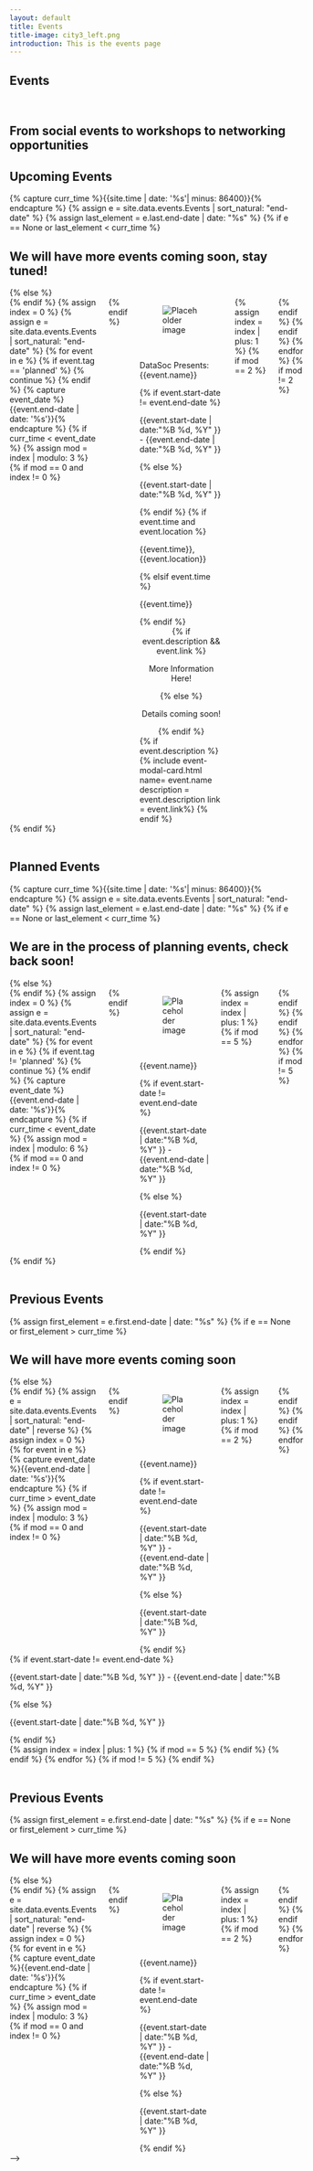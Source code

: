 ```yaml
---
layout: default
title: Events
title-image: city3_left.png
introduction: This is the events page
---
```

<link  rel="stylesheet" href="https://unpkg.com/bulma-modal-fx/dist/css/modal-fx.min.css" />
<section class="hero is-info is-bold">
  <div class="hero-body">
    <div class="container">
      <h1 class="title">
        Events
      </h1>
      <br>
      <h2 class="subtitle">
      From social events to workshops to networking opportunities
      </h2>
    </div>
  </div>
</section>
<div class="hero-body">
    <h2 class="title is-1 centered">Upcoming Events</h2>
    {% capture curr_time %}{{site.time | date: '%s'| minus: 86400}}{% endcapture %}
    {% assign e = site.data.events.Events | sort_natural: "end-date" %}
    {% assign last_element = e.last.end-date | date: "%s" %}
    {% if e == None or last_element < curr_time %}
        <h2> We will have more events coming soon, stay tuned! </h2>
    {% else %}
        <div class='columns'>
    {% endif %}
    {% assign index = 0 %}
    {% assign e = site.data.events.Events | sort_natural: "end-date" %}
    {% for event in e %}
        {% if event.tag == 'planned' %}
            {% continue %}
        {% endif %}
        {% capture event_date %}{{event.end-date | date: '%s'}}{% endcapture %}
        {% if curr_time < event_date %}
            {% assign mod = index | modulo: 3 %}
            {% if mod == 0 and index != 0 %}
                <div class='columns'>
            {% endif %}
            <div class='column is-4'>
                <div class="card">
                    <div class="card-image">
                        <figure class="image is-3by3">
                        <img src="{{event.img}}" alt="Placeholder image">
                        </figure>
                    </div>
                    <br>
                    <div class='card-content'>
                        <p class='title is-4 has-text-centered is-uppercase'> DataSoc Presents: {{event.name}}</p>
                        {% if event.start-date != event.end-date %}
                            <p class='subtitle is-6 has-text-centered'>{{event.start-date | date:"%B %d, %Y" }} - {{event.end-date | date:"%B %d, %Y" }}</p>
                        {% else %}
                            <p class='subtitle is-6 has-text-centered'>{{event.start-date | date:"%B %d, %Y" }}</p>
                        {% endif %}
                        {% if event.time and event.location %}
                            <p class='subtitle is-6 has-text-centered'>{{event.time}}, {{event.location}}</p>
                        {% elsif event.time %}
                            <p class='subtitle is-6 has-text-centered'>{{event.time}}</p>
                        {% endif %}
                        <div  style="text-align: center;">
                             {% if event.description && event.link %}
                                <span class="button modal-button" data-target="event-- {{ event.name | replace: ' ', '-' | downcase }}">
                                <p class='subtitle is-6 has-text-centered'>  More Information Here!</p>
                             </span>
                             {% else %}
                                <p class='subtitle is-6 has-text-centered'>Details coming soon!</p>
                            {% endif %}
                        </div>
                        {% if event.description %}
                            {% include event-modal-card.html name= event.name description = event.description link = event.link%}
                        {% endif %}
                        <br>
                    </div>
                </div>
            </div>
            {% assign index = index | plus: 1 %}
            {% if mod == 2 %}
                </div>
            {% endif %}
        {% endif %}
    {% endfor %}
    {% if mod != 2 %}
        </div>
    {% endif %}
    <br>
    <br>
    <h2 class="title is-1 centered">Planned Events</h2>
    {% capture curr_time %}{{site.time | date: '%s'| minus: 86400}}{% endcapture %}
    {% assign e = site.data.events.Events | sort_natural: "end-date" %}
    {% assign last_element = e.last.end-date | date: "%s" %}
    {% if e == None or last_element < curr_time %}
        <h2> We are in the process of planning events, check back soon! </h2>
    {% else %}
        <div class='columns'>
    {% endif %}
    {% assign index = 0 %}
    {% assign e = site.data.events.Events | sort_natural: "end-date" %}
    {% for event in e %}
        {% if event.tag != 'planned' %}
            {% continue %}
        {% endif %}
        {% capture event_date %}{{event.end-date | date: '%s'}}{% endcapture %}
        {% if curr_time < event_date %}
            {% assign mod = index | modulo: 6 %}
            {% if mod == 0 and index != 0 %}
                <div class='columns'>
            {% endif %}
            <div class='column is-2'>
                <div class="card">
                    <div class="card-image">
                        <figure class="image is-3by3">
                        <img src="{{event.img}}" alt="Placeholder image">
                        </figure>
                    </div>
                    <br>
                    <div class='media-content'>
                        <p class='title is-4 has-text-centered is-uppercase'>{{event.name}}</p>
                        <!-- {% if event.description %}
                            <p class='is-size-8 has-text-centered has-text-weight-light'>{{event.description}}</p>
                            <br>
                        {% endif %} -->
                        {% if event.start-date != event.end-date %}
                            <p class='subtitle is-6 has-text-centered'>{{event.start-date | date:"%B %d, %Y" }} - {{event.end-date | date:"%B %d, %Y" }}</p>
                        {% else %}
                            <p class='subtitle is-6 has-text-centered'>{{event.start-date | date:"%B %d, %Y" }}</p>
                        {% endif %}
                        <br>
                    </div>
                </div>
            </div>
            {% assign index = index | plus: 1 %}
            {% if mod == 5 %}
                </div>
            {% endif %}
        {% endif %}
    {% endfor %}
    {% if mod != 5 %}
        </div>
    {% endif %}
    <br>
    <br>
    <h2 class="title is-1 centered">Previous Events</h2>
    {% assign first_element = e.first.end-date | date: "%s" %}
    {% if e == None or first_element > curr_time %}
        <h2> We will have more events coming soon </h2>
    {% else %}
        <div class='columns'>
    {% endif %}
    {% assign e = site.data.events.Events | sort_natural: "end-date" | reverse %}
    {% assign index = 0 %}
    {% for event in e %}
        {% capture event_date %}{{event.end-date | date: '%s'}}{% endcapture %}
        {% if curr_time > event_date %}
            {% assign mod = index | modulo: 3 %}
            {% if mod == 0 and index != 0 %}
                <div class='columns'>
            {% endif %}
            <div class='column is-4'>
                <div class="card">
                    <div class="card-image">
                        <figure class="image is-3by3">
                        <img src="{{event.img}}" alt="Placeholder image">
                        </figure>
                    </div>
                    <br>
                    <div class='media-content'>
                        <p class='title is-5 has-text-centered is-uppercase'> {{event.name}}</p>
                        {% if event.start-date != event.end-date %}
                            <p class='subtitle is-6 has-text-centered'>{{event.start-date | date:"%B %d, %Y" }} - {{event.end-date | date:"%B %d, %Y" }}</p>
                        {% else %}
                            <p class='subtitle is-6 has-text-centered'>{{event.start-date | date:"%B %d, %Y" }}</p>
                        {% endif %}
                        <br>
                    </div>
                </div>
            </div>
            {% assign index = index | plus: 1 %}
            {% if mod == 2 %}
                </div>
            {% endif %}
        {% endif %}
    {% endfor %}
</div>
<script src="/assets/js/modals.js"></script>
<!--
<section class="hero is-info is-bold">
  <div class="hero-body">
    <div class="container">
      <h1 class="title">
        Events
      </h1>
      <br>
      <h2 class="subtitle">
      From social events to workshops to networking opportunities
      </h2>
    </div>
  </div>
</section>
<div class="hero-body">
    <h2 class="title is-1 centered">Upcoming Events</h2>
    {% capture curr_time %}{{site.time | date: '%s'| minus: 86400}}{% endcapture %}
    {% assign e = site.data.events.Events | sort_natural: "end-date" %}
    {% assign last_element = e.last.end-date | date: "%s" %}
    {% if e == None or last_element < curr_time %}
        <h2> We will have more events coming soon, stay tuned! </h2>
    {% else %}
        <div class='columns'>
    {% endif %}
    {% assign index = 0 %}
    {% assign e = site.data.events.Events | sort_natural: "end-date" %}
    {% for event in e %}
        {% if event.tag == 'planned' %}
            {% continue %}
        {% endif %}
        {% capture event_date %}{{event.end-date | date: '%s'}}{% endcapture %}
        {% if curr_time < event_date %}
            {% assign mod = index | modulo: 3 %}
            {% if mod == 0 and index != 0 %}
                <div class='columns'>
            {% endif %}
            <div class='column is-4'>
                <div class="card">
                    <div class="card-image">
                        <figure class="image is-3by3">
                        <img src="{{event.img}}" alt="Placeholder image">
                        </figure>
                    </div>
                    <br>
                    <div class='media-content'>
                        <p class='title is-4 has-text-centered is-uppercase'> DataSoc Presents: {{event.name}}</p>
                        <!-- {% if event.description %}
                            <p class='is-size-8 has-text-centered has-text-weight-light'>{{event.description}}</p>
                            <br>
                        {% endif %} 
                        {% if event.start-date != event.end-date %}
                            <p class='subtitle is-6 has-text-centered'>{{event.start-date | date:"%B %d, %Y" }} - {{event.end-date | date:"%B %d, %Y" }}</p>
                        {% else %}
                            <p class='subtitle is-6 has-text-centered'>{{event.start-date | date:"%B %d, %Y" }}</p>
                        {% endif %}
                        {% if event.time and event.location %}
                            <p class='subtitle is-6 has-text-centered'>{{event.time}}, {{event.location}}</p>
                        {% elsif event.time %}
                            <p class='subtitle is-6 has-text-centered'>{{event.time}}</p>
                        {% endif %}
                        {% if event.link %}
                            <p class='subtitle is-6 has-text-centered'> <a href="{{event.link}}" title="Go to the Facebook Event!"> More Information Here! </a></p>
                        {% else %}
                            <p class='subtitle is-6 has-text-centered'>Link coming soon!</p>
                        {% endif %}
                        <br>
                    </div>
                </div>
            </div>
            {% assign index = index | plus: 1 %}
            {% if mod == 2 %}
                </div>
            {% endif %}
        {% endif %}
    {% endfor %}
    {% if mod != 2 %}
        </div>
    {% endif %}
    <br>
    <br>
    <h2 class="title is-1 centered">Planned Events</h2>
    {% capture curr_time %}{{site.time | date: '%s'| minus: 86400}}{% endcapture %}
    {% assign e = site.data.events.Events | sort_natural: "end-date" %}
    {% assign last_element = e.last.end-date | date: "%s" %}
    {% if e == None or last_element < curr_time %}
        <h2> We are in the process of planning events, check back soon! </h2>
    {% else %}
        <div class='columns'>
    {% endif %}
    {% assign index = 0 %}
    {% assign e = site.data.events.Events | sort_natural: "end-date" %}
    {% for event in e %}
        {% if event.tag != 'planned' %}
            {% continue %}
        {% endif %}
        {% capture event_date %}{{event.end-date | date: '%s'}}{% endcapture %}
        {% if curr_time < event_date %}
            {% assign mod = index | modulo: 6 %}
            {% if mod == 0 and index != 0 %}
                <div class='columns'>
            {% endif %}
            <div class='column is-2'>
                <div class="card">
                    <div class="card-image">
                        <figure class="image is-3by3">
                        <img src="{{event.img}}" alt="Placeholder image">
                        </figure>
                    </div>
                    <br>
                    <div class='media-content'>
                        <p class='title is-4 has-text-centered is-uppercase'>{{event.name}}</p>
                        <!-- {% if event.description %}
                            <p class='is-size-8 has-text-centered has-text-weight-light'>{{event.description}}</p>
                            <br>
                        {% endif %} -->
                        {% if event.start-date != event.end-date %}
                            <p class='subtitle is-6 has-text-centered'>{{event.start-date | date:"%B %d, %Y" }} - {{event.end-date | date:"%B %d, %Y" }}</p>
                        {% else %}
                            <p class='subtitle is-6 has-text-centered'>{{event.start-date | date:"%B %d, %Y" }}</p>
                        {% endif %}
                        <br>
                    </div>
                </div>
            </div>
            {% assign index = index | plus: 1 %}
            {% if mod == 5 %}
                </div>
            {% endif %}
        {% endif %}
    {% endfor %}
    {% if mod != 5 %}
        </div>
    {% endif %}
    <br>
    <br>
    <h2 class="title is-1 centered">Previous Events</h2>
    {% assign first_element = e.first.end-date | date: "%s" %}
    {% if e == None or first_element > curr_time %}
        <h2> We will have more events coming soon </h2>
    {% else %}
        <div class='columns'>
    {% endif %}
    {% assign e = site.data.events.Events | sort_natural: "end-date" | reverse %}
    {% assign index = 0 %}
    {% for event in e %}
        {% capture event_date %}{{event.end-date | date: '%s'}}{% endcapture %}
        {% if curr_time > event_date %}
            {% assign mod = index | modulo: 3 %}
            {% if mod == 0 and index != 0 %}
                <div class='columns'>
            {% endif %}
            <div class='column is-4'>
                <div class="card">
                    <div class="card-image">
                        <figure class="image is-3by3">
                        <img src="{{event.img}}" alt="Placeholder image">
                        </figure>
                    </div>
                    <br>
                    <div class='media-content'>
                        <p class='title is-5 has-text-centered is-uppercase'> {{event.name}}</p>
                        {% if event.start-date != event.end-date %}
                            <p class='subtitle is-6 has-text-centered'>{{event.start-date | date:"%B %d, %Y" }} - {{event.end-date | date:"%B %d, %Y" }}</p>
                        {% else %}
                            <p class='subtitle is-6 has-text-centered'>{{event.start-date | date:"%B %d, %Y" }}</p>
                        {% endif %}
                        <br>
                    </div>
                </div>
            </div>
            {% assign index = index | plus: 1 %}
            {% if mod == 2 %}
                </div>
            {% endif %}
        {% endif %}
    {% endfor %}
</div>
-->